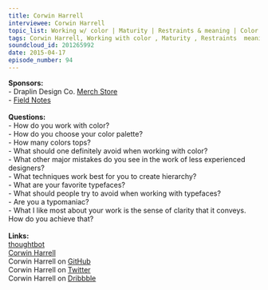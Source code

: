 ```yaml
--- 
title: Corwin Harrell
interviewee: Corwin Harrell
topic_list: Working w/ color | Maturity | Restraints & meaning | Color palette | Newbie mistakes | White space | Hierarchy | Favorite typefaces | Typography | Versatility | Typomania | Clarity
tags: Corwin Harrell, Working with color , Maturity , Restraints  meaning , Color palette , Newbie mistakes , White space , Hierarchy , Favorite typefaces , Typography , Versatility , Typomania , Clarity
soundcloud_id: 201265992
date: 2015-04-17
episode_number: 94
---
```

 
<p class="show_notes_display"><b>Sponsors:<br></b>- Draplin Design Co. <a rel="nofollow" target="_blank" href="http://draplin.com/merch/">Merch Store</a><br>- <a rel="nofollow" target="_blank" href="http://fieldnotesbrand.com/">Field Notes</a><br><b><br>Questions:</b><br>- How do you work with color?<br>- How do you choose your color palette?<br>- How many colors tops?<br>- What should one definitely avoid when working with color?<br>- What other major mistakes do you see in the work of less experienced designers?<br>- What techniques work best for you to create hierarchy?<br>- What are your favorite typefaces?<br>- What should people try to avoid when working with typefaces?<br>- Are you a typomaniac?<br>- What I like most about your work is the sense of clarity that it conveys. How do you achieve that?<br><br><b>Links:</b><br><a rel="nofollow" target="_blank" href="https://thoughtbot.com/">thoughtbot</a><br><a rel="nofollow" target="_blank" href="http://corwinharrell.com/">Corwin Harrell</a><br>Corwin Harrell on <a rel="nofollow" target="_blank" href="https://github.com/corwinharrell">GitHub</a><br>Corwin Harrell on <a rel="nofollow" target="_blank" href="https://twitter.com/corwinharrell">Twitter</a><br>Corwin Harrell on <a rel="nofollow" target="_blank" href="https://dribbble.com/corwinharrell">Dribbble</a><br></p>
